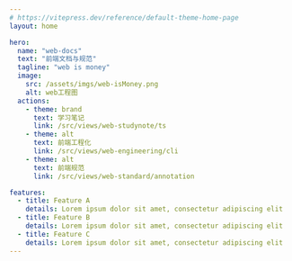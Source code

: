 ```yaml
---
# https://vitepress.dev/reference/default-theme-home-page
layout: home

hero:
  name: "web-docs"
  text: "前端文档与规范"
  tagline: "web is money"
  image:
    src: /assets/imgs/web-isMoney.png
    alt: web工程图
  actions:
    - theme: brand
      text: 学习笔记
      link: /src/views/web-studynote/ts
    - theme: alt
      text: 前端工程化
      link: /src/views/web-engineering/cli
    - theme: alt
      text: 前端规范
      link: /src/views/web-standard/annotation

features:
  - title: Feature A
    details: Lorem ipsum dolor sit amet, consectetur adipiscing elit
  - title: Feature B
    details: Lorem ipsum dolor sit amet, consectetur adipiscing elit
  - title: Feature C
    details: Lorem ipsum dolor sit amet, consectetur adipiscing elit
---
```


<link rel="stylesheet" href="../src/styles/index.scss" >
